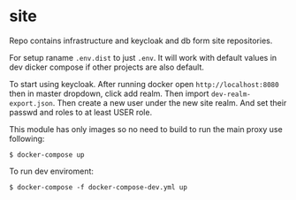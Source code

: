 # site

Repo contains infrastructure and keycloak and db form site repositories.

For setup raname `.env.dist` to just `.env`. It will work with default values in dev dicker compose if other projects are also default.

To start using keycloak. After running docker open `http://localhost:8080` then in master dropdown, click add realm. Then import `dev-realm-export.json`. Then create a new user under the new site realm. And set their passwd and roles to at least USER role.

This module has only images so no need to build to run the main proxy use following:

    $ docker-compose up

To run dev enviroment:

    $ docker-compose -f docker-compose-dev.yml up
